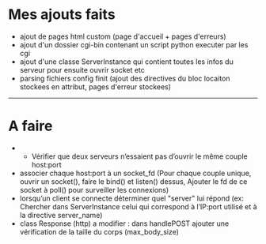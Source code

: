 # Mes ajouts faits
- ajout de pages html custom (page d'accueil + pages d'erreurs)
- ajout d'un dossier cgi-bin contenant un script python executer par les cgi
- ajout d'une classe ServerInstance qui contient toutes les infos du serveur pour ensuite ouvrir socket etc
- parsing fichiers config finit (ajout des directives du bloc locaiton stockees en attribut, pages d'erreur stockees)

---  

# A faire 
- - Vérifier que deux serveurs n’essaient pas d’ouvrir le même couple host:port
- associer chaque host:port à un socket_fd (Pour chaque couple unique, ouvrir un socket(), faire le bind() et listen() dessus, Ajouter le fd de ce socket à poll() pour surveiller les connexions)
- lorsqu’un client se connecte déterminer quel "server" lui répond (ex: Chercher dans ServerInstance celui qui correspond à l’IP:port utilisé et à la directive server_name)
- class Response (http) a modifier : dans handlePOST ajouter une vérification de la taille du corps (max_body_size)

